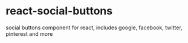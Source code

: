 # react-social-buttons
social buttons component for react, includes google, facebook, twitter, pinterest and more
